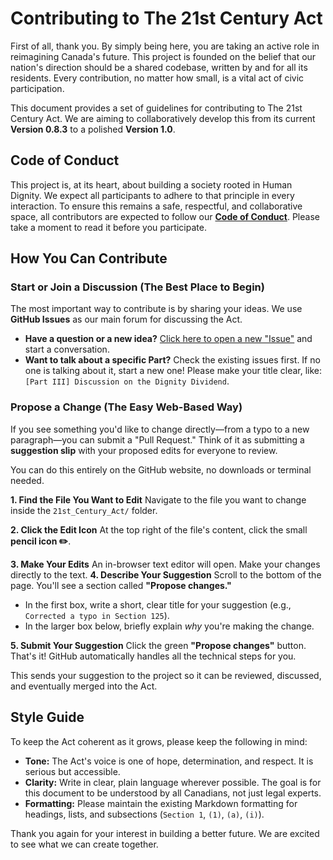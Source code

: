 # Contributing to The 21st Century Act

First of all, thank you. By simply being here, you are taking an active role in reimagining Canada's future. This project is founded on the belief that our nation's direction should be a shared codebase, written by and for all its residents. Every contribution, no matter how small, is a vital act of civic participation.

This document provides a set of guidelines for contributing to The 21st Century Act. We are aiming to collaboratively develop this from its current **Version 0.8.3** to a polished **Version 1.0**.

## Code of Conduct

This project is, at its heart, about building a society rooted in Human Dignity. We expect all participants to adhere to that principle in every interaction. To ensure this remains a safe, respectful, and collaborative space, all contributors are expected to follow our **[Code of Conduct](CODE_OF_CONDUCT.md)**. Please take a moment to read it before you participate.

## How You Can Contribute

### Start or Join a Discussion (The Best Place to Begin)

The most important way to contribute is by sharing your ideas. We use **GitHub Issues** as our main forum for discussing the Act.

* **Have a question or a new idea?** [Click here to open a new "Issue"](https://github.com/YourUsername/21st-century-act/issues/new/choose) and start a conversation.
* **Want to talk about a specific Part?** Check the existing issues first. If no one is talking about it, start a new one! Please make your title clear, like: `[Part III] Discussion on the Dignity Dividend`.

### Propose a Change (The Easy Web-Based Way)

If you see something you'd like to change directly—from a typo to a new paragraph—you can submit a "Pull Request." Think of it as submitting a **suggestion slip** with your proposed edits for everyone to review.

You can do this entirely on the GitHub website, no downloads or terminal needed.

**1. Find the File You Want to Edit**
Navigate to the file you want to change inside the `21st_Century_Act/` folder.

**2. Click the Edit Icon**
At the top right of the file's content, click the small **pencil icon ✏️**.


**3. Make Your Edits**
An in-browser text editor will open. Make your changes directly to the text.
**4. Describe Your Suggestion**
Scroll to the bottom of the page. You'll see a section called **"Propose changes."**

* In the first box, write a short, clear title for your suggestion (e.g., `Corrected a typo in Section 125`).
* In the larger box below, briefly explain *why* you're making the change.

**5. Submit Your Suggestion**
Click the green **"Propose changes"** button. That's it! GitHub automatically handles all the technical steps for you.

This sends your suggestion to the project so it can be reviewed, discussed, and eventually merged into the Act.

## Style Guide

To keep the Act coherent as it grows, please keep the following in mind:

* **Tone:** The Act's voice is one of hope, determination, and respect. It is serious but accessible.
* **Clarity:** Write in clear, plain language wherever possible. The goal is for this document to be understood by all Canadians, not just legal experts.
* **Formatting:** Please maintain the existing Markdown formatting for headings, lists, and subsections (`Section 1`, `(1)`, `(a)`, `(i)`).

Thank you again for your interest in building a better future. We are excited to see what we can create together.